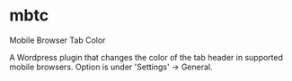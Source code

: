 # mbtc
Mobile Browser Tab Color

A Wordpress plugin that changes the color of the tab header in supported mobile browsers. Option is under 'Settings' -> General.
